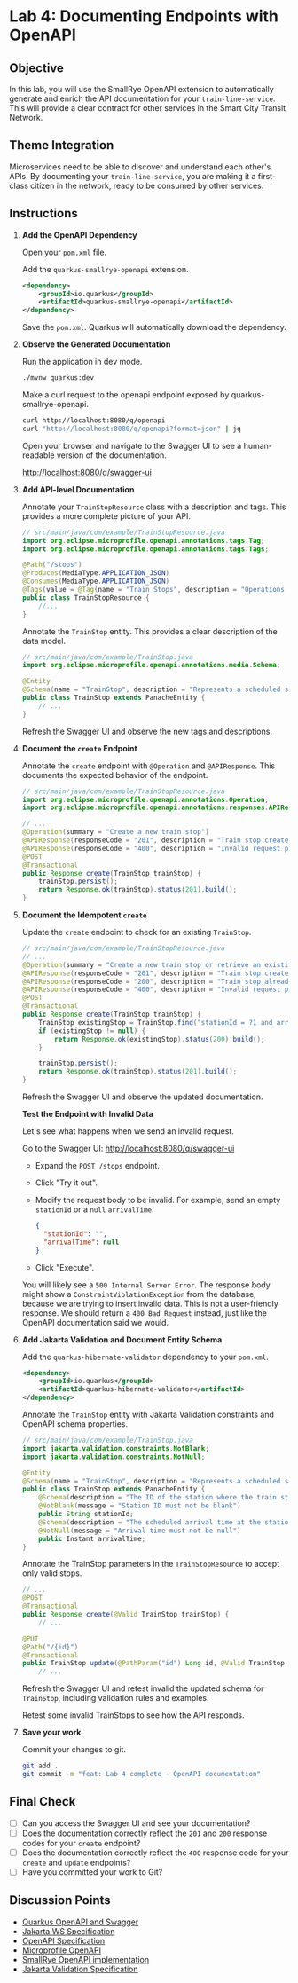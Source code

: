 # Lab 4: Documenting Endpoints with OpenAPI

## Objective

In this lab, you will use the SmallRye OpenAPI extension to automatically generate and enrich the API documentation for your `train-line-service`. This will provide a clear contract for other services in the Smart City Transit Network.

## Theme Integration

Microservices need to be able to discover and understand each other's APIs. By documenting your `train-line-service`, you are making it a first-class citizen in the network, ready to be consumed by other services.

## Instructions

1.  **Add the OpenAPI Dependency**

    Open your `pom.xml` file.

    Add the `quarkus-smallrye-openapi` extension.

    ```xml
    <dependency>
        <groupId>io.quarkus</groupId>
        <artifactId>quarkus-smallrye-openapi</artifactId>
    </dependency>
    ```

    Save the `pom.xml`. Quarkus will automatically download the dependency.

2.  **Observe the Generated Documentation**

    Run the application in dev mode.

    ```bash
    ./mvnw quarkus:dev
    ```

    Make a curl request to the openapi endpoint exposed by quarkus-smallrye-openapi.

    ```bash
    curl http://localhost:8080/q/openapi
    curl "http://localhost:8080/q/openapi?format=json" | jq
    ```

    Open your browser and navigate to the Swagger UI to see a human-readable version of the documentation.

    [http://localhost:8080/q/swagger-ui](http://localhost:8080/q/swagger-ui)

3.  **Add API-level Documentation**

    Annotate your `TrainStopResource` class with a description and tags. This provides a more complete picture of your API.

    ```java
    // src/main/java/com/example/TrainStopResource.java
    import org.eclipse.microprofile.openapi.annotations.tags.Tag;
    import org.eclipse.microprofile.openapi.annotations.tags.Tags;

    @Path("/stops")
    @Produces(MediaType.APPLICATION_JSON)
    @Consumes(MediaType.APPLICATION_JSON)
    @Tags(value = @Tag(name = "Train Stops", description = "Operations for managing train stops."))
    public class TrainStopResource {
        //...
    }
    ```

    Annotate the `TrainStop` entity. This provides a clear description of the data model.

    ```java
    // src/main/java/com/example/TrainStop.java
    import org.eclipse.microprofile.openapi.annotations.media.Schema;

    @Entity
    @Schema(name = "TrainStop", description = "Represents a scheduled stop for a train line.")
    public class TrainStop extends PanacheEntity {
        // ...
    }
    ```

    Refresh the Swagger UI and observe the new tags and descriptions.

4.  **Document the `create` Endpoint**

    Annotate the `create` endpoint with `@Operation` and `@APIResponse`. This documents the expected behavior of the endpoint.

    ```java
    // src/main/java/com/example/TrainStopResource.java
    import org.eclipse.microprofile.openapi.annotations.Operation;
    import org.eclipse.microprofile.openapi.annotations.responses.APIResponse;

    // ...
    @Operation(summary = "Create a new train stop")
    @APIResponse(responseCode = "201", description = "Train stop created successfully")
    @APIResponse(responseCode = "400", description = "Invalid request payload")
    @POST
    @Transactional
    public Response create(TrainStop trainStop) {
        trainStop.persist();
        return Response.ok(trainStop).status(201).build();
    }
    ```

5.  **Document the Idempotent `create`**

    Update the `create` endpoint to check for an existing `TrainStop`.

    ```java
    // src/main/java/com/example/TrainStopResource.java
    // ...
    @Operation(summary = "Create a new train stop or retrieve an existing one")
    @APIResponse(responseCode = "201", description = "Train stop created successfully")
    @APIResponse(responseCode = "200", description = "Train stop already exists")
    @APIResponse(responseCode = "400", description = "Invalid request payload")
    @POST
    @Transactional
    public Response create(TrainStop trainStop) {
        TrainStop existingStop = TrainStop.find("stationId = ?1 and arrivalTime = ?2", trainStop.stationId, trainStop.arrivalTime).firstResult();
        if (existingStop != null) {
            return Response.ok(existingStop).status(200).build();
        }

        trainStop.persist();
        return Response.ok(trainStop).status(201).build();
    }
    ```

    Refresh the Swagger UI and observe the updated documentation.

    **Test the Endpoint with Invalid Data**

    Let's see what happens when we send an invalid request.

    Go to the Swagger UI: [http://localhost:8080/q/swagger-ui](http://localhost:8080/q/swagger-ui)

    -   Expand the `POST /stops` endpoint.
    -   Click "Try it out".
    -   Modify the request body to be invalid. For example, send an empty `stationId` or a `null` `arrivalTime`.

        ```json
        {
          "stationId": "",
          "arrivalTime": null
        }
        ```
    -   Click "Execute".

    You will likely see a `500 Internal Server Error`. The response body might show a `ConstraintViolationException` from the database, because we are trying to insert invalid data. This is not a user-friendly response. We should return a `400 Bad Request` instead, just like the OpenAPI documentation said we would.

6.  **Add Jakarta Validation and Document Entity Schema**

    Add the `quarkus-hibernate-validator` dependency to your `pom.xml`.

    ```xml
    <dependency>
        <groupId>io.quarkus</groupId>
        <artifactId>quarkus-hibernate-validator</artifactId>
    </dependency>
    ```

    Annotate the `TrainStop` entity with Jakarta Validation constraints and OpenAPI schema properties.

    ```java
    // src/main/java/com/example/TrainStop.java
    import jakarta.validation.constraints.NotBlank;
    import jakarta.validation.constraints.NotNull;

    @Entity
    @Schema(name = "TrainStop", description = "Represents a scheduled stop for a train line.")
    public class TrainStop extends PanacheEntity {
        @Schema(description = "The ID of the station where the train stops", example = "station-1")
        @NotBlank(message = "Station ID must not be blank")
        public String stationId;
        @Schema(description = "The scheduled arrival time at the station in ISO 8601 format", example = "2025-09-16T10:00:00Z")
        @NotNull(message = "Arrival time must not be null")
        public Instant arrivalTime;
    }
    ```

    Annotate the TrainStop parameters in the `TrainStopResource` to accept only valid stops.

    ```java
    // ...
    @POST
    @Transactional
    public Response create(@Valid TrainStop trainStop) {
        // ...

    @PUT
    @Path("/{id}")
    @Transactional
    public TrainStop update(@PathParam("id") Long id, @Valid TrainStop newTrainStop) {
        // ...
    ```

    Refresh the Swagger UI and retest invalid the updated schema for `TrainStop`, including validation rules and examples.

    Retest some invalid TrainStops to see how the API responds.

7.  **Save your work**

    Commit your changes to git.

    ```bash
    git add .
    git commit -m "feat: Lab 4 complete - OpenAPI documentation"
    ```

## Final Check

- [ ] Can you access the Swagger UI and see your documentation?
- [ ] Does the documentation correctly reflect the `201` and `200` response codes for your `create` endpoint?
- [ ] Does the documentation correctly reflect the `400` response code for your `create` and `update` endpoints?
- [ ] Have you committed your work to Git?

## Discussion Points
- [Quarkus OpenAPI and Swagger](https://quarkus.io/guides/openapi-swaggerui)
- [Jakarta WS Specification](https://jakarta.ee/specifications/restful-ws/4.0/)
- [OpenAPI Specification](https://swagger.io/specification/)
- [Microprofile OpenAPI](https://microprofile.io/specifications/open-api/)
- [SmallRye OpenAPI implementation](https://github.com/smallrye/smallrye-open-api)
- [Jakarta Validation Specification](https://jakarta.ee/specifications/bean-validation/3.1/)